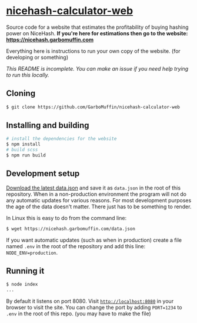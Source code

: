 # [nicehash-calculator-web](https://nicehash.garbomuffin.com)

Source code for a website that estimates the profitability of buying hashing power on NiceHash.
**If you're here for estimations then go to the website: https://nicehash.garbomuffin.com**

Everything here is instructions to run your own copy of the website. (for developing or something)

_This README is incomplete. You can make an issue if you need help trying to run this locally._

## Cloning

```bash
$ git clone https://github.com/GarboMuffin/nicehash-calculator-web
```

## Installing and building

```bash
# install the dependencies for the website
$ npm install
# build scss
$ npm run build
```

## Development setup

[Download the latest data.json](https://nicehash.garbomuffin.com/data.json) and save it as `data.json` in the root of this repository. When in a non-production environment the program will not do any automatic updates for various reasons. For most development purposes the age of the data doesn't matter. There just has to be something to render.

In Linux this is easy to do from the command line:
```bash
$ wget https://nicehash.garbomuffin.com/data.json
```

If you want automatic updates (such as when in production) create a file named `.env` in the root of the repository and add this line: `NODE_ENV=production`.

## Running it

```bash
$ node index
...
```

By default it listens on port 8080. Visit [`http://localhost:8080`](http://localhost:8080) in your browser to visit the site. You can change the port by adding `PORT=1234` to `.env` in the root of this repo. (you may have to make the file)
